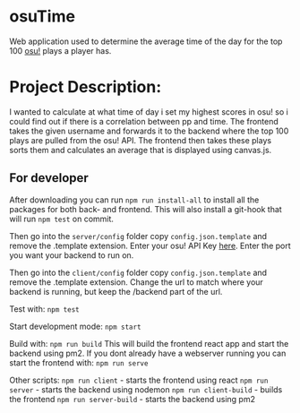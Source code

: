 # osuTime

Web application used to determine the average time of the day for the top 100 [osu!](https://osu.ppy.sh/home) plays a player has.

# Project Description:

I wanted to calculate at what time of day i set my highest scores in osu! so i could find out if there is a correlation between pp and time. The frontend takes the given username and forwards it to the backend where the top 100 plays are pulled from the osu! API. The frontend then takes these plays sorts them and calculates an average that is displayed using canvas.js.

## For developer

After downloading you can run
`npm run install-all`
to install all the packages for both back- and frontend.
This will also install a git-hook that will run `npm test` on commit.


Then go into the `server/config` folder copy `config.json.template` and remove the .template extension.
Enter your osu! API Key [here](https://osu.ppy.sh/p/api).
Enter the port you want your backend to run on.

Then go into the `client/config` folder copy `config.json.template` and remove the .template extension.
Change the url to match where your backend is running, but keep the /backend part of the url.

Test with:
`npm test`

Start development mode:
`npm start`

Build with:
`npm run build`
This will build the frontend react app and start the backend using pm2.
If you dont already have a webserver running you can start the frontend with:
`npm run serve`

Other scripts:
`npm run client`        - starts the frontend using react
`npm run server`        - starts the backend using nodemon
`npm run client-build`  - builds the frontend
`npm run server-build`  - starts the backend using pm2

